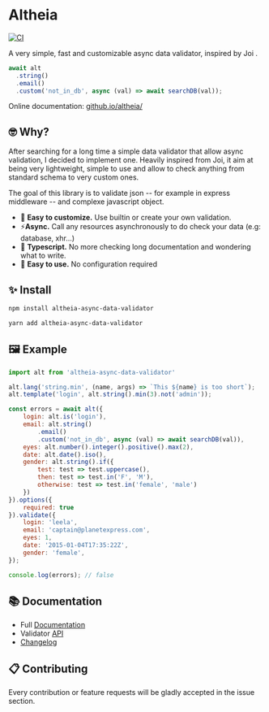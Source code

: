 # Altheia

[![CI](https://github.com/bodinsamuel/altheia/actions/workflows/ci.yml/badge.svg?branch=master)](https://github.com/bodinsamuel/altheia/actions/workflows/ci.yml)

A very simple, fast and customizable async data validator, inspired by Joi .

```javascript
await alt
  .string()
  .email()
  .custom('not_in_db', async (val) => await searchDB(val));
```

Online documentation: [github.io/altheia/](https://bodinsamuel.github.io/altheia/)

## 🤓 Why?

After searching for a long time a simple data validator that allow async validation, I decided to implement one. Heavily inspired from Joi, it aim at being very lightweight, simple to use and allow to check anything from standard schema to very custom ones.

The goal of this library is to validate json -- for example in express middleware -- and complexe javascript object.

- 💅 **Easy to customize.** Use builtin or create your own validation.
- ⚡️**Async.** Call any resources asynchronously to do check your data (e.g: database, xhr...)
- 🤩 **Typescript.** No more checking long documentation and wondering what to write.
- 🧘 **Easy to use.** No configuration required

## ✨ Install

```bash
npm install altheia-async-data-validator
```

```sh
yarn add altheia-async-data-validator
```

## 🖼 Example

```javascript
import alt from 'altheia-async-data-validator'

alt.lang('string.min', (name, args) => `This ${name} is too short`);
alt.template('login', alt.string().min(3).not('admin'));

const errors = await alt({
    login: alt.is('login'),
    email: alt.string()
        .email()
        .custom('not_in_db', async (val) => await searchDB(val)),
    eyes: alt.number().integer().positive().max(2),
    date: alt.date().iso(),
    gender: alt.string().if({
        test: test => test.uppercase(),
        then: test => test.in('F', 'M'),
        otherwise: test => test.in('female', 'male')
    })
}).options({
    required: true
}).validate({
    login: 'leela',
    email: 'captain@planetexpress.com',
    eyes: 1,
    date: '2015-01-04T17:35:22Z',
    gender: 'female',
});

console.log(errors); // false
```

## 📚 Documentation

- Full [Documentation](/docs/)
- Validator [API](/docs/api.md)
- [Changelog](../master/CHANGELOG.md)

## 📋 Contributing

Every contribution or feature requests will be gladly accepted in the issue section.

